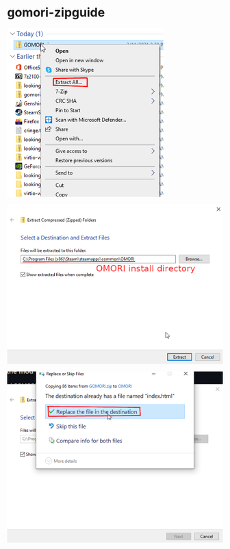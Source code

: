 # gomori-zipguide
![step1](images/step1.png)

![step2](images/step2.png)

![step3](images/step3.png)
